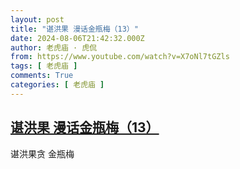 ```yaml
---
layout: post
title: "谌洪果 漫话金瓶梅（13）"
date: 2024-08-06T21:42:32.000Z
author: 老虎庙 · 虎侃
from: https://www.youtube.com/watch?v=X7oNl7tGZls
tags: [ 老虎庙 ]
comments: True
categories: [ 老虎庙 ]
---
```

<!--1722980552000-->
[谌洪果 漫话金瓶梅（13）](https://www.youtube.com/watch?v=X7oNl7tGZls)
------

<div>
谌洪果贪 金瓶梅
</div>
